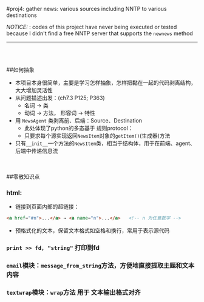 #proj4: gather news: various sources including NNTP to various destinations
<br/>

*NOTICE:*
:    codes of this project have never being executed or tested because I didn't find a free NNTP server that supports the `newnews` method

---
<br/>
<br/>


##如何抽象 

- 本项目本身很简单，主要是学习怎样抽象，怎样把黏在一起的代码剥离结构，大大增加灵活性
- 从问题描述出发：(ch7.3  P125; P363)
	- 名词 → 类
	- 动词 → 方法， 形容词 → 特性
- 用 `NewsAgent` 类剥离前、后端：Source、Destination
	- 此处体现了python的多态基于 规则protocol：
	- 只要求每个源实现返回`NewsItem`对象的`getItem()`(生成器)方法
- 只有`__init__`一个方法的`NewsItem`类，相当于结构体，用于在前端、agent、后端中传递信息流

<br/><br/>
##零散知识点

### html:

- 链接到页面内部的超链接：

```html
<a href="#n">...</a> → <a name="n">...</a>   <!-- n 为任意数字 -->
```

- <pre>预格式化的文本，保留文本格式如空格和换行，常用于表示源代码</pre>


### `print >> fd, "string"` 打印到fd

### `email`模块：`message_from_string`方法，方便地直接提取主题和文本内容

### `textwrap`模块：`wrap`方法 用于 文本输出格式对齐

